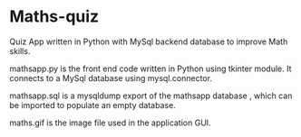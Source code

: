 # Maths-quiz
Quiz App written in Python with MySql backend database to improve Math skills.

mathsapp.py is the front end code written in Python using tkinter module. It connects to a MySql database using mysql.connector.

mathsapp.sql is a mysqldump export of the mathsapp database , which can be imported to populate an empty database.

maths.gif is the image file used in the application GUI.
